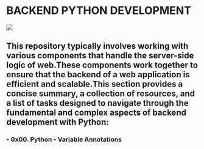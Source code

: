 # BACKEND PYTHON DEVELOPMENT

![](https://i.pinimg.com/474x/36/92/ec/3692ecf1db9e87687a10a8308eedd225.jpg)

## This repository typically involves working with various components that handle the server-side logic of web.These components work together to ensure that the backend of a web application is efficient and scalable.This section provides a concise summary, a collection of resources, and a list of tasks designed to navigate through the fundamental and complex aspects of backend development with Python:

### - 0x00. Python - Variable Annotations
